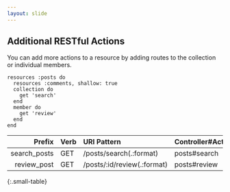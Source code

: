 ```yaml
---
layout: slide
---
```


## Additional RESTful Actions

You can add more actions to a resource by adding routes to the collection or individual members.

<pre><code class="ruby">resources :posts do
  resources :comments, shallow: true
  collection do
    get 'search'
  end
  member do
    get 'review'
  end
end</code></pre>

|          Prefix | Verb   | URI Pattern                            | Controller#Action |
|----------------:|:-------|:---------------------------------------|:------------------|
|    search_posts | GET    | /posts/search(.:format)                | posts#search      |
|     review_post | GET    | /posts/:id/review(.:format)            | posts#review      |
{:.small-table}
